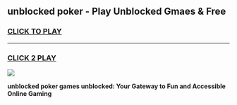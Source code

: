 
## unblocked poker - Play Unblocked Gmaes & Free
<h3>
<a href="https://news.freeplayer.one?title=unblocked_poker&ref=16F">CLICK TO PLAY</a></h3>
<hr>

<h3>
<a href="https://news.freeplayer.one?title=unblocked_poker&ref=16F">CLICK 2 PLAY</a>
  
</h3>

<a href="https://news.freeplayer.one?title=unblocked_poker&ref=16F/"><img src="https://clearcache.store/games.png"></a>


**unblocked poker games unblocked: Your Gateway to Fun and Accessible Online Gaming**
